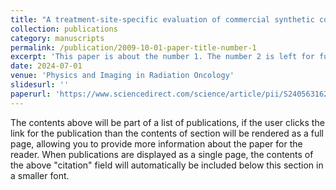 ```yaml
---
title: "A treatment-site-specific evaluation of commercial synthetic computed tomography solutions for proton therapy"
collection: publications
category: manuscripts
permalink: /publication/2009-10-01-paper-title-number-1
excerpt: 'This paper is about the number 1. The number 2 is left for future work.'
date: 2024-07-01
venue: 'Physics and Imaging in Radiation Oncology'
slidesurl: ''
paperurl: 'https://www.sciencedirect.com/science/article/pii/S240563162400109X'
---
```


The contents above will be part of a list of publications, if the user clicks the link for the publication than the contents of section will be rendered as a full page, allowing you to provide more information about the paper for the reader. When publications are displayed as a single page, the contents of the above "citation" field will automatically be included below this section in a smaller font.
